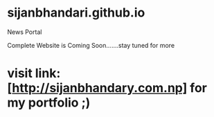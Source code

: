 # sijanbhandari.github.io
News Portal

Complete Website is Coming Soon.......stay tuned for more

# visit link:[http://sijanbhandary.com.np] for my portfolio ;)
